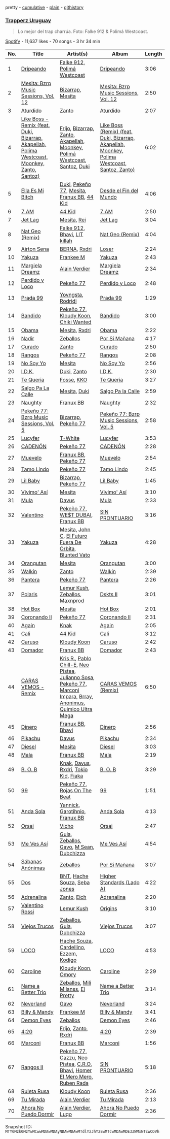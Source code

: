 pretty - [cumulative](/playlists/cumulative/37i9dQZF1DX5DGKC3XcKsx.md) - [plain](/playlists/plain/37i9dQZF1DX5DGKC3XcKsx) - [githistory](https://github.githistory.xyz/mackorone/spotify-playlist-archive/blob/main/playlists/plain/37i9dQZF1DX5DGKC3XcKsx)

### [Trapperz Uruguay](https://open.spotify.com/playlist/37i9dQZF1DX5DGKC3XcKsx)

> Lo mejor del trap charrúa\. Foto: Falke 912 & Polimá Westcoast.

[Spotify](https://open.spotify.com/user/spotify) - 11,637 likes - 70 songs - 3 hr 34 min

| No. | Title | Artist(s) | Album | Length |
|---|---|---|---|---|
| 1 | [Dripeando](https://open.spotify.com/track/2x1s3TXM1fvVzCAd1Suf4T) | [Falke 912](https://open.spotify.com/artist/2UGqLkLUByrbH1P7d9ThUo), [Polimá Westcoast](https://open.spotify.com/artist/768O5GliF0bqscyghggrbE) | [Dripeando](https://open.spotify.com/album/4tg4Sy7PgIkiMgMzEDEdWq) | 3:06 |
| 2 | [Mesita: Bzrp Music Sessions, Vol\. 12](https://open.spotify.com/track/3HxP2g1l2jc9r1QgrA3dmf) | [Bizarrap](https://open.spotify.com/artist/716NhGYqD1jl2wI1Qkgq36), [Mesita](https://open.spotify.com/artist/2IKdK6PbitvCiXt1t2bPU6) | [Mesita: Bzrp Music Sessions, Vol\. 12](https://open.spotify.com/album/1X43Pa1kbaa78CJlKLlwCF) | 2:50 |
| 3 | [Aturdido](https://open.spotify.com/track/2D7z2aQ5m29sz7O4atGKrf) | [Zanto](https://open.spotify.com/artist/4z1EZw4oQOS65xBnx95O60) | [Aturdido](https://open.spotify.com/album/4v6M2FKVF4mh3fmcITcx2j) | 2:07 |
| 4 | [Like Boss \- Remix \(feat\. Duki, Bizarrap, Akapellah, Polima Westcoast, Moonkey, Zanto, Santoz\)](https://open.spotify.com/track/2H2pkZBzWDX2TzGW7sp014) | [Frijo](https://open.spotify.com/artist/4D2d63igYEdzhzFnxrSow7), [Bizarrap](https://open.spotify.com/artist/716NhGYqD1jl2wI1Qkgq36), [Zanto](https://open.spotify.com/artist/4z1EZw4oQOS65xBnx95O60), [Akapellah](https://open.spotify.com/artist/6fMZytDgX1Q9OV6ndSugym), [Moonkey](https://open.spotify.com/artist/3qiQUUvazYmo7tBgQeb2rf), [Polimá Westcoast](https://open.spotify.com/artist/768O5GliF0bqscyghggrbE), [Santoz](https://open.spotify.com/artist/3TBQtYdNFCgig6ZrFUJkLx), [Duki](https://open.spotify.com/artist/1bAftSH8umNcGZ0uyV7LMg) | [Like Boss \(Remix\) \(feat\. Duki, Bizarrap, Akapellah, Moonkey, Polima Westcoast, Santoz, Zanto\)](https://open.spotify.com/album/5nFrn5iITgj3ScvqIUcKP1) | 6:02 |
| 5 | [Ella Es Mi Bitch](https://open.spotify.com/track/6gAhoYC40nPWRXfc5Gq04H) | [Duki](https://open.spotify.com/artist/1bAftSH8umNcGZ0uyV7LMg), [Pekeño 77](https://open.spotify.com/artist/5eIRbSES1yeGSBuqZ4xvuD), [Mesita](https://open.spotify.com/artist/2IKdK6PbitvCiXt1t2bPU6), [Franux BB](https://open.spotify.com/artist/1iblTHYdU8q8t8nH4sHl8A), [44 Kid](https://open.spotify.com/artist/6C5H5G8EN1hu9N1wtOF5Wb) | [Desde el Fin del Mundo](https://open.spotify.com/album/3MKQjYpaES80tFP7Qo2zH0) | 4:06 |
| 6 | [7 AM](https://open.spotify.com/track/1Vt3BS11Xafs471CiFksGY) | [44 Kid](https://open.spotify.com/artist/6C5H5G8EN1hu9N1wtOF5Wb) | [7 AM](https://open.spotify.com/album/3zxeVolzN93HB9ZVNH6FLP) | 2:50 |
| 7 | [Jet Lag](https://open.spotify.com/track/4ftH6O3bvfEB4EO04K2xIM) | [Mesita](https://open.spotify.com/artist/2IKdK6PbitvCiXt1t2bPU6), [Rei](https://open.spotify.com/artist/4IG1SDlwgNKzqTmjBrvY3K) | [Jet Lag](https://open.spotify.com/album/6FnkMBlsYoeC0RlHukY935) | 3:04 |
| 8 | [Nat Geo \(Remix\)](https://open.spotify.com/track/4ftg5EDTuJw7gIlTi9LC7d) | [Falke 912](https://open.spotify.com/artist/2UGqLkLUByrbH1P7d9ThUo), [Bhavi](https://open.spotify.com/artist/7fT2Me47PQ8T7954PKrcwR), [LIT killah](https://open.spotify.com/artist/1vqR17Iv8VFdzure1TAXEq) | [Nat Geo \(Remix\)](https://open.spotify.com/album/4mQCYm9dzempb87XCrQCCC) | 4:04 |
| 9 | [Airton Sena](https://open.spotify.com/track/0AMgSWPInzBYqVuuNqD7q5) | [BERNA](https://open.spotify.com/artist/0pu9CItC6Ei7YDVdP7Bz1f), [Rxdri](https://open.spotify.com/artist/2Ih4Ih8PVFoAZmXFChOwAR) | [Loser](https://open.spotify.com/album/1woYPuvg5mxx3ebdwrpVaj) | 2:24 |
| 10 | [Yakuza](https://open.spotify.com/track/737DzXIpX8200dVRur7f1z) | [Frankee M](https://open.spotify.com/artist/4KyVsdUsXayts4oE0lMFPR) | [Yakuza](https://open.spotify.com/album/20zN2kTh1BuRzFF913wCZc) | 2:43 |
| 11 | [Margiela Dreamz](https://open.spotify.com/track/4oDH0GJkBdhDItWAAF8ozG) | [Alain Verdier](https://open.spotify.com/artist/0GbTibx6jki0CWRaf9JLSa) | [Margiela Dreamz](https://open.spotify.com/album/3febdd6JSLfuBRE5k9iVwB) | 2:34 |
| 12 | [Perdido y Loco](https://open.spotify.com/track/3lRIbuhF67NU6K72TiHvvM) | [Pekeño 77](https://open.spotify.com/artist/5eIRbSES1yeGSBuqZ4xvuD) | [Perdido y Loco](https://open.spotify.com/album/1mXsjR3bWQzDeGjubeJFNo) | 2:48 |
| 13 | [Prada 99](https://open.spotify.com/track/6XBQV8AJqJYdW6SSmChJlT) | [Yovngsta](https://open.spotify.com/artist/6Sf5W6A6Q1m9suLf47h4tT), [Rodridi](https://open.spotify.com/artist/6ASGA8HXm5wcYHk0dBteDv) | [Prada 99](https://open.spotify.com/album/2w0Mb7M5AprdbyiisbBxCp) | 1:29 |
| 14 | [Bandido](https://open.spotify.com/track/5NhSniT8ieLXObGDt0gvik) | [Pekeño 77](https://open.spotify.com/artist/5eIRbSES1yeGSBuqZ4xvuD), [Kloudy Koon](https://open.spotify.com/artist/5b1CYOC0HvTPzWSawMATPv), [Chiki Wanted](https://open.spotify.com/artist/33jFO9W9LzOFYLwdPcs97O) | [Bandido](https://open.spotify.com/album/3arTGfiVrKUBAr14CSFD1f) | 3:00 |
| 15 | [Obama](https://open.spotify.com/track/2E4ghKxmuc6POSedHiPlmN) | [Mesita](https://open.spotify.com/artist/2IKdK6PbitvCiXt1t2bPU6), [Rxdri](https://open.spotify.com/artist/2Ih4Ih8PVFoAZmXFChOwAR) | [Obama](https://open.spotify.com/album/02H0uVrImJ5bWOEskDCYR2) | 2:22 |
| 16 | [Nadir](https://open.spotify.com/track/7hE9Q5k72F6b5qu2jrinpl) | [Zeballos](https://open.spotify.com/artist/5ayyPSqoObeTOj1UGtM79C) | [Por Si Mañana](https://open.spotify.com/album/0YPuDIug1i3522246t1BVO) | 4:17 |
| 17 | [Curado](https://open.spotify.com/track/3s3Da465rZm9rhGaxlAkZt) | [Zanto](https://open.spotify.com/artist/4z1EZw4oQOS65xBnx95O60) | [Curado](https://open.spotify.com/album/5OdV85nPdRmu2jqdHxys4e) | 2:50 |
| 18 | [Rangos](https://open.spotify.com/track/71n2JpYIDKZ3YXDo9KuQNB) | [Pekeño 77](https://open.spotify.com/artist/5eIRbSES1yeGSBuqZ4xvuD) | [Rangos](https://open.spotify.com/album/3eQrdbzORGQgBAvoUdEcE3) | 2:08 |
| 19 | [No Soy Yo](https://open.spotify.com/track/2tQpf521ZLKH2O22fB5GR9) | [Mesita](https://open.spotify.com/artist/2IKdK6PbitvCiXt1t2bPU6) | [No Soy Yo](https://open.spotify.com/album/4ZButRMFWGR1PRyvv20y6n) | 2:56 |
| 20 | [I.D.K.](https://open.spotify.com/track/0Et7R62PgWXXWPeA3N33g2) | [Duki](https://open.spotify.com/artist/1bAftSH8umNcGZ0uyV7LMg), [Zanto](https://open.spotify.com/artist/4z1EZw4oQOS65xBnx95O60) | [I.D.K.](https://open.spotify.com/album/5ISGPxLsYX94QcADA2rum5) | 2:30 |
| 21 | [Te Queria](https://open.spotify.com/track/6BIDdKBzJJdQgXYrrpN38M) | [Fosse](https://open.spotify.com/artist/2PCb69QCbQJvBJF9tuWcNo), [KKO](https://open.spotify.com/artist/5vqML5YrVETt2HBhovmnNv) | [Te Queria](https://open.spotify.com/album/62GbMKlsW0HJNDsQFW5f5o) | 3:27 |
| 22 | [Salgo Pa La Calle](https://open.spotify.com/track/0KebgQBmTVa4BVmE8Z3qDx) | [Mesita](https://open.spotify.com/artist/2IKdK6PbitvCiXt1t2bPU6), [Duki](https://open.spotify.com/artist/1bAftSH8umNcGZ0uyV7LMg) | [Salgo Pa la Calle](https://open.spotify.com/album/29euzMkaDJgVdoWeCpoKuC) | 2:59 |
| 23 | [Naughty](https://open.spotify.com/track/5x1Ybc7anRGJInt883wWqT) | [Franux BB](https://open.spotify.com/artist/1iblTHYdU8q8t8nH4sHl8A) | [Naughty](https://open.spotify.com/album/4kIQpFRxf3nfJPfP6YtqZR) | 2:32 |
| 24 | [Pekeño 77: Bzrp Music Sessions, Vol\. 5](https://open.spotify.com/track/06lC5NkXlLK9Ag99zuMnvw) | [Bizarrap](https://open.spotify.com/artist/716NhGYqD1jl2wI1Qkgq36), [Pekeño 77](https://open.spotify.com/artist/5eIRbSES1yeGSBuqZ4xvuD) | [Pekeño 77: Bzrp Music Sessions, Vol\. 5](https://open.spotify.com/album/0s8c9YWh0NWlhxaxhzHfWD) | 2:58 |
| 25 | [Lucyfer](https://open.spotify.com/track/19mCFZhJU1VNB2L3OCn9Fi) | [T\-White](https://open.spotify.com/artist/5KxDYkibhhz4LGCJaWqWd3) | [Lucyfer](https://open.spotify.com/album/6QBNPNrXMbAMKhj5DbxEMg) | 3:53 |
| 26 | [CADENÓN](https://open.spotify.com/track/5mMvQvTMOd0dQRyZ12jIPP) | [Pekeño 77](https://open.spotify.com/artist/5eIRbSES1yeGSBuqZ4xvuD) | [CADENÓN](https://open.spotify.com/album/4zgv3j0GdWQ5l5HZP0hHNz) | 2:28 |
| 27 | [Muevelo](https://open.spotify.com/track/1cI1HuFMVMfdpGLf7jX5XO) | [Franux BB](https://open.spotify.com/artist/1iblTHYdU8q8t8nH4sHl8A), [Pekeño 77](https://open.spotify.com/artist/5eIRbSES1yeGSBuqZ4xvuD) | [Muevelo](https://open.spotify.com/album/6FbODeWvXSFj6FYXpMptGk) | 2:54 |
| 28 | [Tamo Lindo](https://open.spotify.com/track/4FIlIWvpVffjZMkzhW1VhJ) | [Pekeño 77](https://open.spotify.com/artist/5eIRbSES1yeGSBuqZ4xvuD) | [Tamo Lindo](https://open.spotify.com/album/2IfnfP3trjiORYhYXEGli0) | 2:45 |
| 29 | [Lil Baby](https://open.spotify.com/track/49rpYHsEJU2HK826B3rxPq) | [Bizarrap](https://open.spotify.com/artist/716NhGYqD1jl2wI1Qkgq36), [Pekeño 77](https://open.spotify.com/artist/5eIRbSES1yeGSBuqZ4xvuD) | [Lil Baby](https://open.spotify.com/album/6s9ATpyVUh4xieEuoFoXmq) | 1:45 |
| 30 | [Vivimo' Así](https://open.spotify.com/track/6X5JqcWJLpDP7bNtPrYEJf) | [Mesita](https://open.spotify.com/artist/2IKdK6PbitvCiXt1t2bPU6) | [Vivimo' Así](https://open.spotify.com/album/5Y0hS0bBjwq5tVQlmcttXE) | 3:10 |
| 31 | [Mula](https://open.spotify.com/track/0CmFQpw063ops72u6jyWPX) | [Davus](https://open.spotify.com/artist/2Gxaf60UDXKrmcIhEjULSk) | [Mula](https://open.spotify.com/album/26yUbFImZCaLbJEV1Mm7bG) | 2:33 |
| 32 | [Valentino](https://open.spotify.com/track/2dmEpRTG5NOPlVym26DPUY) | [Pekeño 77](https://open.spotify.com/artist/5eIRbSES1yeGSBuqZ4xvuD), [WE$T DUBAI](https://open.spotify.com/artist/0ThxHJx0ElqLD8h2Compyq), [Franux BB](https://open.spotify.com/artist/1iblTHYdU8q8t8nH4sHl8A) | [SIN PRONTUARIO](https://open.spotify.com/album/6Qfbi4ZYbhlQxjcddwg1G0) | 3:16 |
| 33 | [Yakuza](https://open.spotify.com/track/5TqygamzZB0stiKif5fFs6) | [Mesita](https://open.spotify.com/artist/2IKdK6PbitvCiXt1t2bPU6), [John C](https://open.spotify.com/artist/66lf5bQo2BIEue1pxfgxQS), [El Futuro Fuera De Orbita](https://open.spotify.com/artist/7thOJx5gcuoJcEcaoHsPAk), [Blunted Vato](https://open.spotify.com/artist/15RLdM61VHtknTIYIuNviR) | [Yakuza](https://open.spotify.com/album/1s4ePDQFcWpMKB4pZg8vhZ) | 4:28 |
| 34 | [Orangutan](https://open.spotify.com/track/18GVAsNcABmpn3s4SSLg3t) | [Mesita](https://open.spotify.com/artist/2IKdK6PbitvCiXt1t2bPU6) | [Orangutan](https://open.spotify.com/album/0cE5piHsPCYzHoisnJtXNl) | 3:00 |
| 35 | [Walkin](https://open.spotify.com/track/5qXCp9EZIGn0iDh1iUn5cj) | [Zanto](https://open.spotify.com/artist/4z1EZw4oQOS65xBnx95O60) | [Walkin](https://open.spotify.com/album/5O58w93Xm9toNdcT4zKtUt) | 2:39 |
| 36 | [Pantera](https://open.spotify.com/track/3uc5PBugL4gkZvSMIwO0sl) | [Pekeño 77](https://open.spotify.com/artist/5eIRbSES1yeGSBuqZ4xvuD) | [Pantera](https://open.spotify.com/album/2dPcwFSgKmrVzUcWNvsSPB) | 2:26 |
| 37 | [Polaris](https://open.spotify.com/track/2zCsasxMJ1KpTl8uWJSG2s) | [Lemur Kush](https://open.spotify.com/artist/3dZRodtVGMHccB1qQAcJAq), [Zeballos](https://open.spotify.com/artist/5ayyPSqoObeTOj1UGtM79C), [Maxnprod](https://open.spotify.com/artist/46bWo9I0KV3GEaUth5sB3T) | [Dskts II](https://open.spotify.com/album/1619KiZpoSUpEmVBiKl8jj) | 3:01 |
| 38 | [Hot Box](https://open.spotify.com/track/4WiYKp8a6JKu4uAejn7ELd) | [Mesita](https://open.spotify.com/artist/2IKdK6PbitvCiXt1t2bPU6) | [Hot Box](https://open.spotify.com/album/2rdFLotVCZXVsOG6RLXpHx) | 2:01 |
| 39 | [Coronando II](https://open.spotify.com/track/1A0wvJ9TXnFLeo3gvPVXBK) | [Pekeño 77](https://open.spotify.com/artist/5eIRbSES1yeGSBuqZ4xvuD) | [Coronando II](https://open.spotify.com/album/5aTTdmNK9v0CVvkMabs6sV) | 2:31 |
| 40 | [Again](https://open.spotify.com/track/4whT7h05caeS8PycSBRI2P) | [Knak](https://open.spotify.com/artist/3IYKcXI1sFqT1ZtfyoW55C) | [Again](https://open.spotify.com/album/1w15Pfpc6NrfY0ciKz7pxo) | 2:05 |
| 41 | [Cali](https://open.spotify.com/track/6IWck0QI8n33UH2GZYq0HE) | [44 Kid](https://open.spotify.com/artist/6C5H5G8EN1hu9N1wtOF5Wb) | [Cali](https://open.spotify.com/album/45LvR7dWKVNLzoxFVEPwt5) | 3:12 |
| 42 | [Caruso](https://open.spotify.com/track/28tCRcgXZoujhWaQLj2i6a) | [Kloudy Koon](https://open.spotify.com/artist/5b1CYOC0HvTPzWSawMATPv) | [Caruso](https://open.spotify.com/album/4jOFyt3sHYRHxsc3RDhBEj) | 2:42 |
| 43 | [Domador](https://open.spotify.com/track/31dNG4iLpyQ4HwiAL0nGer) | [Franux BB](https://open.spotify.com/artist/1iblTHYdU8q8t8nH4sHl8A) | [Domador](https://open.spotify.com/album/2JEIIb3bjdIvGaQNH0IGe2) | 2:43 |
| 44 | [CARAS VEMOS \- Remix](https://open.spotify.com/track/45bDKqcXUgd7IVAvFYsTTe) | [Kris R.](https://open.spotify.com/artist/3i6lAgVHplDXb6zrjIeBeK), [Pablo Chill\-E](https://open.spotify.com/artist/2XcZshqzPKm3iZcmt73R8D), [Neo Pistea](https://open.spotify.com/artist/01m2XZ7m7rAz6KY3scTdaV), [Julianno Sosa](https://open.spotify.com/artist/4IC2X34tZmHG3VfTbpzvwL), [Pekeño 77](https://open.spotify.com/artist/5eIRbSES1yeGSBuqZ4xvuD), [Marconi Impara](https://open.spotify.com/artist/3AP96neoRZgep3w7wvhubP), [Brray](https://open.spotify.com/artist/1GKIlPFdcewHtpDVCQ8zmJ), [Anonimus](https://open.spotify.com/artist/62lbdm09j0QUbWB7SqCJvt), [Quimico Ultra Mega](https://open.spotify.com/artist/3tZdknQnzsVIIdaGCTj4RX) | [CARAS VEMOS \(Remix\)](https://open.spotify.com/album/6YDlWZ01O0RboiJIOs00Tz) | 6:50 |
| 45 | [Dinero](https://open.spotify.com/track/36P4q04ZaKiQPSmhGmEeZH) | [Franux BB](https://open.spotify.com/artist/1iblTHYdU8q8t8nH4sHl8A), [Bhavi](https://open.spotify.com/artist/7fT2Me47PQ8T7954PKrcwR) | [Dinero](https://open.spotify.com/album/3zAFqMVnVEGlrOR1ew3pbC) | 2:56 |
| 46 | [Pikachu](https://open.spotify.com/track/48sJEKZoD3pnpCcjekNf5K) | [Davus](https://open.spotify.com/artist/2Gxaf60UDXKrmcIhEjULSk) | [Pikachu](https://open.spotify.com/album/709DWlSbhFvv8lUdpSzEnZ) | 2:34 |
| 47 | [Diesel](https://open.spotify.com/track/1U7vCWwZqYbLjWftI8nXlS) | [Mesita](https://open.spotify.com/artist/2IKdK6PbitvCiXt1t2bPU6) | [Diesel](https://open.spotify.com/album/5UlT3KXmLYLM7Fs8DKKewa) | 3:03 |
| 48 | [Mala](https://open.spotify.com/track/0GMvt3hGQkSowd0JAf0Q81) | [Franux BB](https://open.spotify.com/artist/1iblTHYdU8q8t8nH4sHl8A) | [Mala](https://open.spotify.com/album/1GJgCJZdRzl0vRhzbwYpRj) | 2:19 |
| 49 | [B\. O\. B](https://open.spotify.com/track/4cXjkpjYYu0V4UC4FOgwko) | [Knak](https://open.spotify.com/artist/3IYKcXI1sFqT1ZtfyoW55C), [Davus](https://open.spotify.com/artist/2Gxaf60UDXKrmcIhEjULSk), [Rxdri](https://open.spotify.com/artist/2Ih4Ih8PVFoAZmXFChOwAR), [Tokio Kid](https://open.spotify.com/artist/7LbAa0SzZBV93ZBEAfbybU), [Fiaka](https://open.spotify.com/artist/4WnQ5jwWJqzFPWIY4ehuGk) | [B\. O\. B](https://open.spotify.com/album/1VbDvnmTijKQOgu9diqVHd) | 3:29 |
| 50 | [99](https://open.spotify.com/track/0h4KxzM8uvGgrv66imth9N) | [Pekeño 77](https://open.spotify.com/artist/5eIRbSES1yeGSBuqZ4xvuD), [Rojas On The Beat](https://open.spotify.com/artist/48yQpzWYzshNnJ2bmruUS5) | [99](https://open.spotify.com/album/1ko4OQXBvuoQ6dCwaPufmc) | 1:51 |
| 51 | [Anda Sola](https://open.spotify.com/track/5TTK8WMXJOwvgXgexMxlCc) | [Yannick](https://open.spotify.com/artist/6sS7188uJ5srzBOE8MnZZd), [Garotihnio](https://open.spotify.com/artist/1RJLHuc4Gpbsm8fLhTUz33), [Franux BB](https://open.spotify.com/artist/1iblTHYdU8q8t8nH4sHl8A) | [Anda Sola](https://open.spotify.com/album/7DtLZineSoRw24eCiqSczB) | 4:13 |
| 52 | [Orsai](https://open.spotify.com/track/76ZjOycIytweoimhlJdSWo) | [Vicho](https://open.spotify.com/artist/1PwkgBMwCn6Wt4F1wj0S8S) | [Orsai](https://open.spotify.com/album/22yL4tDi8E9S2MAt0RZQaQ) | 2:47 |
| 53 | [Me Ves Así](https://open.spotify.com/track/3MFXe3XuFMCbD4duDv9Q5H) | [Gula](https://open.spotify.com/artist/0z6vMOXncHabKtz4zNC7dB), [Zeballos](https://open.spotify.com/artist/5ayyPSqoObeTOj1UGtM79C), [Gavo](https://open.spotify.com/artist/6a4vjdtgYYdro1VozKKhA1), [M Sean](https://open.spotify.com/artist/2MnCysmz9o28SiZKwc5GBd), [Dubchizza](https://open.spotify.com/artist/04i3ncIq7vjYE2N5Wl7q52) | [Me Ves Así](https://open.spotify.com/album/7497VjO5oR6iu1I8SX96nX) | 4:54 |
| 54 | [Sábanas Anónimas](https://open.spotify.com/track/2VJ74YqEINo2GpS1b9dPpX) | [Zeballos](https://open.spotify.com/artist/5ayyPSqoObeTOj1UGtM79C) | [Por Si Mañana](https://open.spotify.com/album/0YPuDIug1i3522246t1BVO) | 3:07 |
| 55 | [Dos](https://open.spotify.com/track/6YrxXC8qq1kLvhtUZ8ybkf) | [BNT](https://open.spotify.com/artist/5QPQ1ZQFmow6eoSsscq33K), [Hache Souza](https://open.spotify.com/artist/1yQiZJTb5BgGi69eTkgqMW), [Seba Jones](https://open.spotify.com/artist/2FbKpBqa4bdoDiYIklpw3V) | [Higher Standards \(Lado A\)](https://open.spotify.com/album/6pglBdAozqBiOiF1hDNd1Y) | 4:22 |
| 56 | [Adrenalina](https://open.spotify.com/track/02oBBhwqrj7c6iCOMrIM6N) | [Zanto](https://open.spotify.com/artist/4z1EZw4oQOS65xBnx95O60), [Eich](https://open.spotify.com/artist/0sNvI8p4fuICGGH0pOCxUT) | [Adrenalina](https://open.spotify.com/album/6j4zyb69QyP5IK6znZkv4U) | 2:20 |
| 57 | [Valentino Rossi](https://open.spotify.com/track/7EVuU6XXGinBd8Km7tHbct) | [Lemur Kush](https://open.spotify.com/artist/3dZRodtVGMHccB1qQAcJAq) | [Origins](https://open.spotify.com/album/4UEgb48gOslqVZtG5QzsIp) | 3:10 |
| 58 | [Viejos Trucos](https://open.spotify.com/track/4jHLFHeuww4uibhRIYpn57) | [Zeballos](https://open.spotify.com/artist/5ayyPSqoObeTOj1UGtM79C), [Gula](https://open.spotify.com/artist/0z6vMOXncHabKtz4zNC7dB), [Dubchizza](https://open.spotify.com/artist/04i3ncIq7vjYE2N5Wl7q52) | [Viejos Trucos](https://open.spotify.com/album/5B7SLw0oyxvApok70pkWYe) | 3:07 |
| 59 | [LOCO](https://open.spotify.com/track/5HilSFHJwJebu4tVndG49n) | [Hache Souza](https://open.spotify.com/artist/1yQiZJTb5BgGi69eTkgqMW), [Cardellino](https://open.spotify.com/artist/7HFja6X48hWE58m3pQnGV0), [Ezzem](https://open.spotify.com/artist/4zBfiYwb0nRUOoG8f3NzTX), [Kodigo](https://open.spotify.com/artist/3hwgckfLtTHdnkf694c7HS) | [LOCO](https://open.spotify.com/album/6KU1TCVf55PwcpyKDT0VbB) | 4:53 |
| 60 | [Caroline](https://open.spotify.com/track/1o8v3LDGP6bbwIxX8bwsvQ) | [Kloudy Koon](https://open.spotify.com/artist/5b1CYOC0HvTPzWSawMATPv), [Omory](https://open.spotify.com/artist/031F1klhvu2mPjqvCOB27f) | [Caroline](https://open.spotify.com/album/66khx8GiqWbnVzWlbXzVw6) | 2:29 |
| 61 | [Name a Better Trio](https://open.spotify.com/track/7q0kM0V1CQbcMN0vd4EEYV) | [Zeballos](https://open.spotify.com/artist/5ayyPSqoObeTOj1UGtM79C), [Mili Milanss](https://open.spotify.com/artist/5US33tP9Eoj53sO9yF4STs), [El Pretty](https://open.spotify.com/artist/2m7LESODINoGXl2K0mpbC5) | [Name a Better Trio](https://open.spotify.com/album/4QTp48x8WU58Vefbir959S) | 3:14 |
| 62 | [Neverland](https://open.spotify.com/track/5okAtarMB2Zp4IAZAoxyxe) | [Gavo](https://open.spotify.com/artist/6a4vjdtgYYdro1VozKKhA1) | [Neverland](https://open.spotify.com/album/5RI9V5V7eGOPmPzBxnPan7) | 3:24 |
| 63 | [Billy & Mandy](https://open.spotify.com/track/6Wzbvmcn2nVS4d2Cn94UaB) | [Frankee M](https://open.spotify.com/artist/4KyVsdUsXayts4oE0lMFPR) | [Billy & Mandy](https://open.spotify.com/album/6gikQexyfjFJwTIbqSV1oS) | 3:41 |
| 64 | [Demon Eyes](https://open.spotify.com/track/4KqCoIU9aU9ZRChE4DzmA7) | [Zeballos](https://open.spotify.com/artist/5ayyPSqoObeTOj1UGtM79C) | [Demon Eyes](https://open.spotify.com/album/7Azhme81h66iSHCU9vADVa) | 2:46 |
| 65 | [4:20](https://open.spotify.com/track/3yL9UXrMYemH8bdzXGPGgS) | [Frijo](https://open.spotify.com/artist/4D2d63igYEdzhzFnxrSow7), [Zanto](https://open.spotify.com/artist/4z1EZw4oQOS65xBnx95O60), [Rxdri](https://open.spotify.com/artist/2Ih4Ih8PVFoAZmXFChOwAR) | [4:20](https://open.spotify.com/album/2QcFfqH4LuAsXiUIxpdPVH) | 2:39 |
| 66 | [Marconi](https://open.spotify.com/track/2oAyH4sNG1zXlu3ZsvxZSE) | [Franux BB](https://open.spotify.com/artist/1iblTHYdU8q8t8nH4sHl8A) | [Marconi](https://open.spotify.com/album/3IrDvFuIOIR81NGWFmKLHg) | 1:56 |
| 67 | [Rangos II](https://open.spotify.com/track/6UZqzprpRF4X7cG6S9FSTA) | [Pekeño 77](https://open.spotify.com/artist/5eIRbSES1yeGSBuqZ4xvuD), [Cazzu](https://open.spotify.com/artist/6w3SkAHYPsQ1bxV7VDlG5y), [Neo Pistea](https://open.spotify.com/artist/01m2XZ7m7rAz6KY3scTdaV), [C.R.O](https://open.spotify.com/artist/4puAp107dCehraE47QXVQX), [Bhavi](https://open.spotify.com/artist/7fT2Me47PQ8T7954PKrcwR), [Homer El Mero Mero](https://open.spotify.com/artist/0Xo4VFS3v07L0GwIVkZLfg), [Ruben Rada](https://open.spotify.com/artist/5AfGpwSbYKelc5nJjUVRmb) | [SIN PRONTUARIO](https://open.spotify.com/album/6Qfbi4ZYbhlQxjcddwg1G0) | 5:18 |
| 68 | [Ruleta Rusa](https://open.spotify.com/track/6X9IeZi3JXIsV9yAG6xq4j) | [Kloudy Koon](https://open.spotify.com/artist/5b1CYOC0HvTPzWSawMATPv) | [Ruleta Rusa](https://open.spotify.com/album/2Qie57F9y5BaktRn5ko5y1) | 2:36 |
| 69 | [Tu Mirada](https://open.spotify.com/track/3Bl6VMvrPDyVCQFYTGlygq) | [Alain Verdier](https://open.spotify.com/artist/0GbTibx6jki0CWRaf9JLSa) | [Tu Mirada](https://open.spotify.com/album/3L0HpohjbclTsSvGxH7X2t) | 2:13 |
| 70 | [Ahora No Puedo Dormir](https://open.spotify.com/track/3iQDeOqPl30DkC7KUECpGs) | [Alain Verdier](https://open.spotify.com/artist/0GbTibx6jki0CWRaf9JLSa), [Luqo](https://open.spotify.com/artist/0bSeMRiKgDwHur64WIOodN) | [Ahora No Puedo Dormir](https://open.spotify.com/album/6k7BF11jOV9gSZjuLkw4i3) | 2:36 |

Snapshot ID: `MTY0Mzk0MzYwMCwwMDAwMDAyNDAwMDAwMTdlYzJhY2EwMTcwMDAwMDE3ZWMxNTcwODVh`
